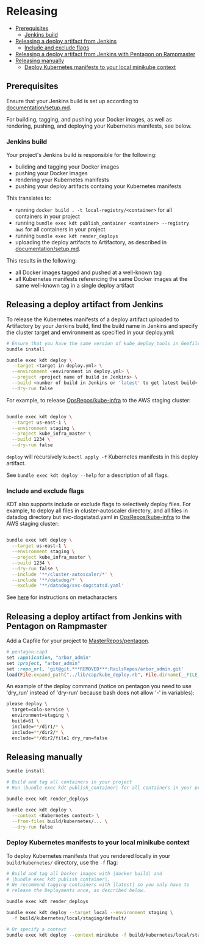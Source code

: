 
# Releasing

* [Prerequisites](#prerequisites)
  + [Jenkins build](#jenkins-build)
* [Releasing a deploy artifact from Jenkins](#releasing-a-deploy-artifact-from-jenkins)
  + [Include and exclude flags](#include-and-exclude-flags)
* [Releasing a deploy artifact from Jenkins with Pentagon on Rampmaster](#releasing-a-deploy-artifact-from-jenkins-with-pentagon-on-rampmaster)
* [Releasing manually](#releasing-manually)
  + [Deploy Kubernetes manifests to your local minikube context](#deploy-kubernetes-manifests-to-your-local-minikube-context)

## Prerequisites
Ensure that your Jenkins build is set up according to
[documentation/setup.md](setup.md).

For building, tagging, and pushing your Docker images, as well as
rendering, pushing, and deploying your Kubernetes manifests, see below.

### Jenkins build

Your project's Jenkins build is responsible for the following:

- building and tagging your Docker images
- pushing your Docker images
- rendering your Kubernetes manifests
- pushing your deploy artifacts containg your Kubernetes manifests

This translates to:

- running `docker build . -t local-registry/<container>` for all containers in
your project
- running `bundle exec kdt publish_container <container> --registry aws` for all
containers in your project
- running `bundle exec kdt render_deploys`
- uploading the deploy artifacts to Artifactory, as described in
[documentation/setup.md](setup.md).

This results in the following:

- all Docker images tagged and pushed at a well-known tag
- all Kubernetes manifests referencing the same Docker images at the same
well-known tag in a single deploy artifact

## Releasing a deploy artifact from Jenkins

To release the Kubernetes manifests of a deploy artifact uploaded to Artifactory
by your Jenkins build, find the build name in Jenkins and specify the cluster
target and environment as specified in your deploy.yml:

```bash
# Ensure that you have the same version of kube_deploy_tools in Gemfile.lock
bundle install

bundle exec kdt deploy \
  --target <target in deploy.yml> \
  --environment <environment in deploy.yml> \
  --project <project name of build in Jenkins> \
  --build <number of build in Jenkins or 'latest' to get latest build> \
  --dry-run false
```

For example, to release [OpsRepos/kube-infra](https://git.***REMOVED***/OpsRepos/kube-infra)
to the AWS staging cluster:
```bash

bundle exec kdt deploy \
  --target us-east-1 \
  --environment staging \
  --project kube_infra_master \
  --build 1234 \
  --dry-run false
```

`deploy` will recursively `kubectl apply -f` Kubernetes manifests in this deploy
artifact.

See `bundle exec kdt deploy --help` for a description of all flags.

### Include and exclude flags
KDT also supports include or exclude flags to selectively deploy files.
For example, to deploy all files in cluster-autoscaler directory, and
all files in datadog directory but svc-dogstatsd.yaml
in [OpsRepos/kube-infra](https://git.***REMOVED***/OpsRepos/kube-infra)
to the AWS staging cluster:

```bash

bundle exec kdt deploy \
  --target us-east-1 \
  --environment staging \
  --project kube_infra_master \
  --build 1234 \
  --dry-run false \
  --include '**/cluster-autoscaler/*' \
  --include '**/datadog/*' \
  --exclude '**/datadog/svc-dogstatsd.yaml'
```

See [here](http://www.rubydoc.info/stdlib/core/File.fnmatch) for instructions on metacharacters

## Releasing a deploy artifact from Jenkins with Pentagon on Rampmaster

Add a Capfile for your project to [MasterRepos/pentagon](https://git.***REMOVED***/MasterRepos/pentagon).
```ruby
# pentagon:cap3
set :application, "arbor_admin"
set :project, "arbor_admin"
set :repo_url, 'git@git.***REMOVED***:RailsRepos/arbor_admin.git'
load(File.expand_path("../lib/cap/kube_deploy.rb", File.dirname(__FILE__)))
```

An example of the deploy command (notice on pentagon you need to use 'dry_run'
instead of 'dry-run' because bash does not allow '-' in variables):

```bash
please deploy \
  target=colo-service \
  environment=staging \
  build=61 \
  include=**/dir1/* \
  include=**/dir2/* \
  exclude=**/dir2/file1 dry_run=false
```

## Releasing manually

```bash
bundle install

# Build and tag all containers in your project
# Run |bundle exec kdt publish_container| for all containers in your project

bundle exec kdt render_deploys

bundle exec kdt deploy \
  --context <Kubernetes context> \
  --from-files build/kubernetes/... \
  --dry-run false
```


### Deploy Kubernetes manifests to your local minikube context

To deploy Kubernetes manifests that you rendered locally in your
`build/kubernetes/` directory, use the `-f` flag:

```bash
# Build and tag all Docker images with |docker build| and
# |bundle exec kdt publish_container|.
# We recommend tagging containers with |latest| so you only have to
# release the Deployments once, as described below.

bundle exec kdt render_deploys

bundle exec kdt deploy --target local --environment staging \
  -f build/kubernetes/local/staging/default/

# Or specify a context
bundle exec kdt deploy --context minikube -f build/kubernetes/local/staging/default/
```

